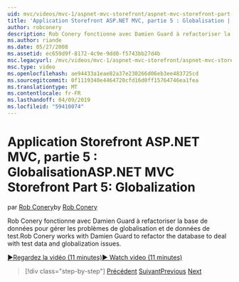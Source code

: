 ```yaml
---
uid: mvc/videos/mvc-1/aspnet-mvc-storefront/aspnet-mvc-storefront-part-5-globalization
title: 'Application Storefront ASP.NET MVC, partie 5 : Globalisation | Microsoft Docs'
author: robconery
description: Rob Conery fonctionne avec Damien Guard à refactoriser la base de données pour gérer les problèmes de globalisation et de données de test.
ms.author: riande
ms.date: 05/27/2008
ms.assetid: ec659d9f-8172-4c9e-9dd0-f5743bb27d4b
msc.legacyurl: /mvc/videos/mvc-1/aspnet-mvc-storefront/aspnet-mvc-storefront-part-5-globalization
msc.type: video
ms.openlocfilehash: ae94433a1eae82a37e230266d06eb3ee483725cd
ms.sourcegitcommit: 0f1119340e4464720cfd16d0ff15764746ea1fea
ms.translationtype: MT
ms.contentlocale: fr-FR
ms.lasthandoff: 04/09/2019
ms.locfileid: "59410074"
---
```

# <a name="aspnet-mvc-storefront-part-5-globalization"></a><span data-ttu-id="bb859-103">Application Storefront ASP.NET MVC, partie 5 : Globalisation</span><span class="sxs-lookup"><span data-stu-id="bb859-103">ASP.NET MVC Storefront Part 5: Globalization</span></span>

<span data-ttu-id="bb859-104">par [Rob Conery](https://github.com/robconery)</span><span class="sxs-lookup"><span data-stu-id="bb859-104">by [Rob Conery](https://github.com/robconery)</span></span>

<span data-ttu-id="bb859-105">Rob Conery fonctionne avec Damien Guard à refactoriser la base de données pour gérer les problèmes de globalisation et de données de test.</span><span class="sxs-lookup"><span data-stu-id="bb859-105">Rob Conery works with Damien Guard to refactor the database to deal with test data and globalization issues.</span></span>

[<span data-ttu-id="bb859-106">&#9654;Regardez la vidéo (11 minutes)</span><span class="sxs-lookup"><span data-stu-id="bb859-106">&#9654; Watch video (11 minutes)</span></span>](https://channel9.msdn.com/Blogs/ASP-NET-Site-Videos/aspnet-mvc-storefront-part-5-globalization)

> [!div class="step-by-step"]
> <span data-ttu-id="bb859-107">[Précédent](aspnet-mvc-storefront-part-4-linq-to-sql-spike.md)
> [Suivant](aspnet-mvc-storefront-part-6-finishing-the-repository-and-initial-ui-work.md)</span><span class="sxs-lookup"><span data-stu-id="bb859-107">[Previous](aspnet-mvc-storefront-part-4-linq-to-sql-spike.md)
[Next](aspnet-mvc-storefront-part-6-finishing-the-repository-and-initial-ui-work.md)</span></span>
